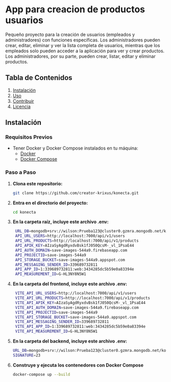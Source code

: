 # App para creacion de productos usuarios

Pequeño proyecto para la creación de usuarios (empleados y administradores) con funciones específicas. Los administradores pueden crear, editar, eliminar y ver la lista completa de usuarios, mientras que los empleados solo pueden acceder a la aplicación para ver y crear productos. Los administradores, por su parte, pueden crear, listar, editar y eliminar productos.

## Tabla de Contenidos
1. [Instalación](#instalación)
2. [Uso](#uso)
3. [Contribuir](#contribuir)
4. [Licencia](#licencia)

## Instalación

### Requisitos Previos
- Tener Docker y Docker Compose instalados en tu máquina:
  - [Docker](https://www.docker.com/get-started)
  - [Docker Compose](https://docs.docker.com/compose/install/)

### Paso a Paso

1. **Clona este repositorio:**
   ```bash
   git clone https://github.com/creator-krixus/konecta.git
2. **Entra en el directorio del proyecto:**
   ```bash
   cd konecta

4. **En la carpeta raíz, incluye este archivo .env:**
   ```bash
    URL_DB=mongodb+srv://wilson:Prueba123@cluster0.gzmra.mongodb.net/konecta?retryWrites=true&w=majority&appName=Cluster0
    API_URL_USERS=http://localhost:7000/api/v1/users
    API_URL_PRODUCTS=http://localhost:7000/api/v1/products
    API_APIK_KEY=AIzaSyAgdRyxdvBsk1fJ050QcsM-_vl_1PsaE44
    API_AUTH_DOMAIN=save-images-544a9.firebaseapp.com
    API_PROJECTID=save-images-544a9
    API_STORAGE_BUCKET=save-images-544a9.appspot.com
    API_MESSAGING_SENDER_ID=339689732811
    API_APP_ID=1:339689732811:web:3434285dc5b59e0a83394e
    API_MEASUREMENT_ID=G-HL3NY8N5W1
   
5. **En la carpeta del frontend, incluye este archivo .env:**
   ```bash
    VITE_API_URL_USERS=http://localhost:7000/api/v1/users
    VITE_API_URL_PRODUCTS=http://localhost:7000/api/v1/products
    VITE_API_APIK_KEY=AIzaSyAgdRyxdvBsk1fJ050QcsM-_vl_1PsaE44
    VITE_API_AUTH_DOMAIN=save-images-544a9.firebaseapp.com
    VITE_API_PROJECTID=save-images-544a9
    VITE_API_STORAGE_BUCKET=save-images-544a9.appspot.com
    VITE_API_MESSAGING_SENDER_ID=339689732811
    VITE_API_APP_ID=1:339689732811:web:3434285dc5b59e0a83394e
    VITE_API_MEASUREMENT_ID=G-HL3NY8N5W1
   
7. **En la carpeta del backend, incluye este archivo .env:**
   ```bash
   URL_DB=mongodb+srv://wilson:Prueba123@cluster0.gzmra.mongodb.net/konecta?retryWrites=true&w=majority&appName=Cluster0
   SIGNATURE=23

8. **Construye y ejecuta los contenedores con Docker Compose**
   ```bash
   docker-compose up --build
    

   



  

